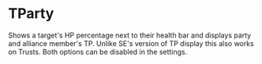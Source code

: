 # TParty

Shows a target's HP percentage next to their health bar and displays party and alliance member's TP. Unlike SE's version of TP display this also works on Trusts. Both options can be disabled in the settings.
